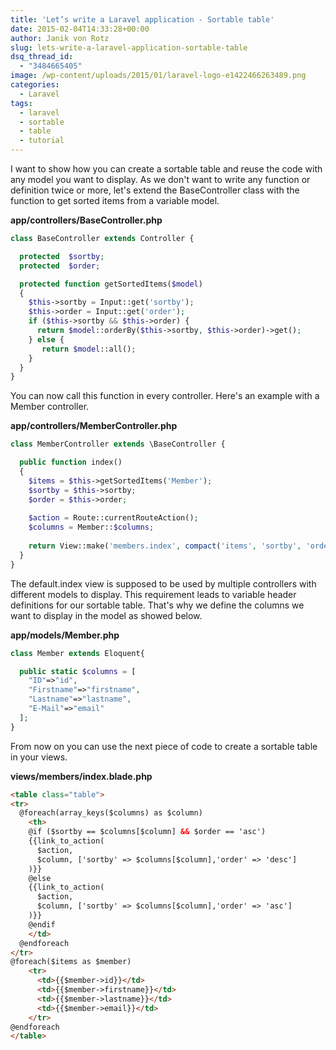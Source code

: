 ```yaml
---
title: 'Let’s write a Laravel application - Sortable table'
date: 2015-02-04T14:33:28+00:00
author: Janik von Rotz
slug: lets-write-a-laravel-application-sortable-table
dsq_thread_id:
  - "3484665405"
image: /wp-content/uploads/2015/01/laravel-logo-e1422466263489.png
categories:
  - Laravel
tags:
  - laravel
  - sortable
  - table
  - tutorial
---
```

I want to show how you can create a sortable table and reuse the code with any model you want to display.
As we don't want to write any function or definition twice or more, let's extend the BaseController class with the function to get sorted items from a variable model.
<!--more-->
**app/controllers/BaseController.php**

```php
class BaseController extends Controller {

  protected  $sortby;
  protected  $order;

  protected function getSortedItems($model)
  {
    $this->sortby = Input::get('sortby');
    $this->order = Input::get('order');
    if ($this->sortby && $this->order) {
      return $model::orderBy($this->sortby, $this->order)->get();
    } else {
       return $model::all();
    }
  }
}
```

You can now call this function in every controller. Here's an example with a Member controller.

**app/controllers/MemberController.php**

```php
class MemberController extends \BaseController {

  public function index()
  {
    $items = $this->getSortedItems('Member');
    $sortby = $this->sortby;
    $order = $this->order;
    
    $action = Route::currentRouteAction();
    $columns = Member::$columns;
    
    return View::make('members.index', compact('items', 'sortby', 'order', 'columns', 'action'));
  }
}
```

The default.index view is supposed to be used by multiple controllers with different models to display.
This requirement leads to variable header definitions for our sortable table.
 That's why we define the columns we want to display in the model as showed below.

**app/models/Member.php**

```php
class Member extends Eloquent{

  public static $columns = [
    "ID"=>"id",
    "Firstname"=>"firstname",
    "Lastname"=>"lastname",
    "E-Mail"=>"email"
  ];
}
```

From now on you can use the next piece of code to create a sortable table in your views.

**views/members/index.blade.php**

```html
<table class="table">
<tr>
  @foreach(array_keys($columns) as $column)
    <th>
    @if ($sortby == $columns[$column] && $order == 'asc')
    {{link_to_action(
      $action,
      $column, ['sortby' => $columns[$column],'order' => 'desc']
    )}}
    @else
    {{link_to_action(
      $action,
      $column, ['sortby' => $columns[$column],'order' => 'asc']
    )}}
    @endif
    </td>
  @endforeach
</tr>
@foreach($items as $member)
    <tr>
      <td>{{$member->id}}</td>
      <td>{{$member->firstname}}</td>
      <td>{{$member->lastname}}</td>
      <td>{{$member->email}}</td>
    </tr>
@endforeach
</table>
```
